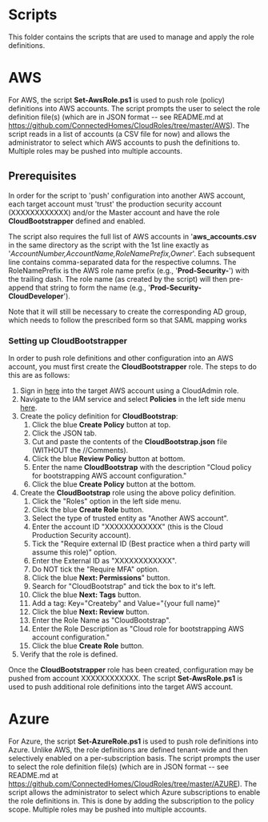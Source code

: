 # Scripts
This folder contains the scripts that are used to manage and apply the role definitions.
 
# AWS
For AWS, the script **Set-AwsRole.ps1** is used to push role (policy) definitions into AWS accounts.
The script prompts the user to select the role definition file(s)
(which are in JSON format -- see README.md at https://github.com/ConnectedHomes/CloudRoles/tree/master/AWS).
The script reads in a list of accounts (a CSV file for now) and allows the administrator 
to select which AWS accounts to push the definitions to.  Multiple roles may be pushed into multiple accounts.

## Prerequisites
In order for the script to 'push' configuration into another AWS account, each target account must 'trust'
the production security account (XXXXXXXXXXXX) and/or the Master account
and have the role **CloudBootstrapper** defined and enabled.

The script also requires the full list of AWS accounts in '**aws_accounts.csv** in the same directory
as the script with the 1st line exactly as '*AccountNumber,AccountName,RoleNamePrefix,Owner*'.
Each subsequent line contains comma-separated data for the respective columns.
The RoleNamePrefix is the AWS role name prefix (e.g., '**Prod-Security-**') with the trailing dash.
The role name (as created by the script) will then pre-append that string to form the name
(e.g., '**Prod-Security-CloudDeveloper**').

Note that it will still be necessary to create the corresponding AD group, which needs to
follow the prescribed form so that SAML mapping works 

### Setting up CloudBootstrapper
In order to push role definitions and other configuration into an AWS account, you must first create
the **CloudBootstrapper** role.  The steps to do this are as follows:

1. Sign in [here](TBD) into the target AWS account using a CloudAdmin role.
2. Navigate to the IAM service and select **Policies** in the left side menu [here](https://console.aws.amazon.com/iam/home?region=us-east-1#/policies).
3. Create the policy definition for **CloudBootstrap**:
    1. Click the blue **Create Policy** button at top.
    2. Click the JSON tab.
    3. Cut and paste the contents of the **CloudBootstrap.json** file (WITHOUT the //Comments).
    4. Click the blue **Review Policy** button at bottom.
    5. Enter the name **CloudBootstrap** with the description "Cloud policy for bootstrapping AWS account configuration."
    6. Click the blue **Create Policy** button at the bottom.
4. Create the **CloudBootstrap** role using the above policy definition.
    1. Click the "Roles" option in the left side menu.
    2. Click the blue **Create Role** button.
    3. Select the type of trusted entity as "Another AWS account".
    4. Enter the account ID "XXXXXXXXXXXX" (this is the Cloud Production Security account).
    5. Tick the "Require external ID (Best practice when a third party will assume this role)" option.
    6. Enter the External ID as "XXXXXXXXXXXX".
    7. Do NOT tick the "Require MFA" option.
    8. Click the blue **Next: Permissions**" button.
    9. Search for "CloudBootstrap" and tick the box to it's left.
    10. Click the blue **Next: Tags** button.
    11. Add a tag:  Key="Createby" and Value="{your full name}"
    12. Click the blue **Next: Review** button.
    13. Enter the Role Name as "CloudBootstrap".
    14. Enter the Role Description as "Cloud role for bootstrapping AWS account configuration."
    15. Click the blue **Create Role** button.
5. Verify that the role is defined. 
  
Once the **CloudBootstrapper** role has been created, configuration may be pushed from account XXXXXXXXXXXX.
The script **Set-AwsRole.ps1** is used to push additional role definitions into the target AWS account.


# Azure
For Azure, the script **Set-AzureRole.ps1** is used to push role definitions into Azure. Unlike AWS, the role
definitions are defined tenant-wide and then selectively enabled on a per-subscription basis.
The script prompts the user to select the role definition file(s)
(which are in JSON format -- see README.md at https://github.com/ConnectedHomes/CloudRoles/tree/master/AZURE).
The script allows the administrator to select which Azure subscriptions to enable the role definitions in.
This is done by adding the subscription to the policy scope. Multiple roles may be pushed into multiple accounts.

